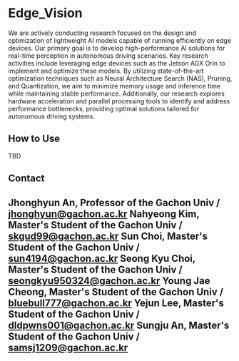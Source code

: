 # Edge_Vision
We are actively conducting research focused on the design and optimization of lightweight AI models capable of running efficiently on edge devices. Our primary goal is to develop high-performance AI solutions for real-time perception in autonomous driving scenarios. Key research activities include leveraging edge devices such as the Jetson AGX Orin to implement and optimize these models. By utilizing state-of-the-art optimization techniques such as Neural Architecture Search (NAS), Pruning, and Quantization, we aim to minimize memory usage and inference time while maintaining stable performance.
Additionally, our research explores hardware acceleration and parallel processing tools to identify and address performance bottlenecks, providing optimal solutions tailored for autonomous driving systems.

## How to Use
TBD

## Contact
Jhonghyun An, Professor of the Gachon Univ / jhonghyun@gachon.ac.kr
Nahyeong Kim, Master's Student of the Gachon Univ / skgud99@gachon.ac.kr
Sun Choi, Master's Student of the Gachon Univ / sun4194@gachon.ac.kr
Seong Kyu Choi, Master's Student of the Gachon Univ / seongkyu950324@gachon.ac.kr
Young Jae Cheong, Master's Student of the Gachon Univ / bluebull777@gachon.ac.kr
Yejun Lee, Master's Student of the Gachon Univ / dldpwns001@gachon.ac.kr
Sungju An, Master's Student of the Gachon Univ / samsj1209@gachon.ac.kr 
-------------
